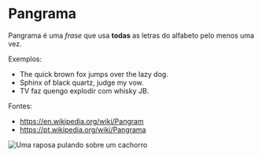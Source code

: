 # Pangrama

Pangrama é uma *frase* que usa **todas** as letras do alfabeto pelo menos uma vez.

Exemplos:
- The quick brown fox jumps over the lazy dog.
- Sphinx of black quartz, judge my vow.
- TV faz quengo explodir com whisky JB.

Fontes:
- <https://en.wikipedia.org/wiki/Pangram>
- <https://pt.wikipedia.org/wiki/Pangrama>

![Uma raposa pulando sobre um cachorro](https://upload.wikimedia.org/wikipedia/commons/8/80/Fox_Jumping_Over_A_Dog_in_Signaling_for_Boys.png)
